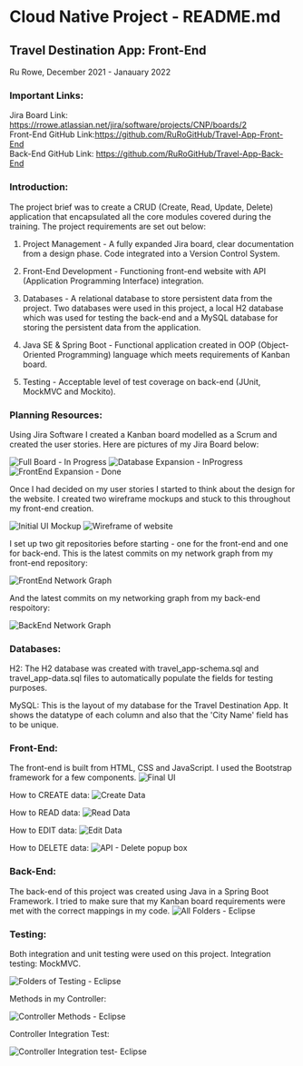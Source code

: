 # Cloud Native Project - README.md

## Travel Destination App: Front-End 
Ru Rowe, December 2021 - Janauary 2022

### Important Links:
Jira Board Link: https://rrowe.atlassian.net/jira/software/projects/CNP/boards/2 \
Front-End GitHub Link:https://github.com/RuRoGitHub/Travel-App-Front-End \
Back-End GitHub Link: https://github.com/RuRoGitHub/Travel-App-Back-End

### Introduction:
The project brief was to create a CRUD (Create, Read, Update, Delete) application that encapsulated all the core modules covered during the training. The project requirements are set out below: 

1. Project Management - A fully expanded Jira board, clear documentation from a design phase. Code integrated into a Version Control System.

2. Front-End Development - Functioning front-end website with API (Application Programming Interface) integration.

3. Databases - A relational database to store persistent data from the project. Two databases were used in this project, a local H2 database which was used for testing the back-end and a MySQL database for storing the persistent data from the application.

4. Java SE & Spring Boot - Functional application created in OOP (Object-Oriented Programming) language which meets requirements of Kanban board.

5. Testing - Acceptable level of test coverage on back-end (JUnit, MockMVC and Mockito).

### Planning Resources:
Using Jira Software I created a Kanban board modelled as a Scrum and created the user stories. Here are pictures of my Jira Board below:

![Full Board - In Progress](https://user-images.githubusercontent.com/93253355/148922710-2ff8a211-59ca-460a-9102-daf1ad7a9186.jpeg)
![Database Expansion - InProgress](https://user-images.githubusercontent.com/93253355/148922848-33f3b1d1-bf46-4f06-879d-175fa08ed4a4.jpeg)
![FrontEnd Expansion - Done](https://user-images.githubusercontent.com/93253355/148922868-07ecce9e-a63a-428f-9ae9-07f6c0c36840.jpeg)

Once I had decided on my user stories I started to think about the design for the website. I created two wireframe mockups and stuck to this throughout my front-end creation.

![Initial UI Mockup](https://user-images.githubusercontent.com/93253355/148923264-3e8695b4-bc37-49e9-8a0c-f62a10b212f6.png)
![Wireframe of website](https://user-images.githubusercontent.com/93253355/148923237-8d7c299e-1a06-422c-b001-d3bd7ceeba46.png)

I set up two git repositories before starting - one for the front-end and one for back-end. This is the latest commits on my network graph from my front-end repository:

![FrontEnd Network Graph](https://user-images.githubusercontent.com/93253355/148923502-8e97bd2b-8cb7-432a-9b57-27bf10be0420.jpeg)

And the latest commits on my networking graph from my back-end respoitory:

![BackEnd Network Graph](https://user-images.githubusercontent.com/93253355/148923496-a59538a2-9e92-48bd-a625-eb342669ec35.jpeg)


### Databases:
H2: The H2 database was created with travel_app-schema.sql and travel_app-data.sql files to automatically populate the fields for testing purposes.

MySQL: This is the layout of my database for the Travel Destination App. It shows the datatype of each column and also that the 'City Name' field has to be unique.

### Front-End: 
The front-end is built from HTML, CSS and JavaScript. I used the Bootstrap framework for a few components.
![Final UI](https://user-images.githubusercontent.com/93253355/148923598-d64819ce-66b1-46b0-a017-dfdf3df6880a.jpeg)

How to CREATE data:
![Create Data](https://user-images.githubusercontent.com/93253355/148923744-e9a7df7d-37d3-4e6c-b798-3f7c1fbda066.jpeg)

How to READ data:
![Read Data](https://user-images.githubusercontent.com/93253355/148923816-01c06c71-e93e-4fdf-89a9-62c45165e28b.jpeg)

How to EDIT data:
![Edit Data](https://user-images.githubusercontent.com/93253355/148923755-caf8bc9d-aac3-4895-8dbd-5af615b5f2e0.jpeg)

How to DELETE data:
![API - Delete popup box](https://user-images.githubusercontent.com/93253355/148923859-5971e9e6-46b9-49a8-a7c8-392abcbce301.png)

### Back-End:
The back-end of this project was created using Java in a Spring Boot Framework. I tried to make sure that my Kanban board requirements were met with the correct mappings in my code.
![All Folders - Eclipse](https://user-images.githubusercontent.com/93253355/148923914-8dc4155e-1836-4883-a3b0-2e4fdf765430.png)

### Testing:
Both integration and unit testing were used on this project. Integration testing: MockMVC.

![Folders of Testing - Eclipse](https://user-images.githubusercontent.com/93253355/148924029-3f9e0f3e-fbb8-406e-8da4-38b33fc21c52.png)

Methods in my Controller:

![Controller Methods - Eclipse](https://user-images.githubusercontent.com/93253355/148924128-26ad9103-6e3d-4c23-a0ec-a57bc3d35e64.png)

Controller Integration Test:

![Controller Integration test- Eclipse](https://user-images.githubusercontent.com/93253355/148924182-81011373-b164-4f00-b52a-5bd2604f46ab.png)

